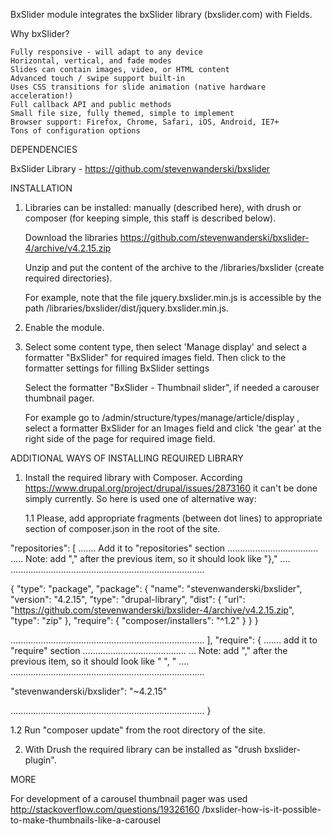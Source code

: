 BxSlider module integrates the bxSlider library (bxslider.com) with Fields.

Why bxSlider?

    Fully responsive - will adapt to any device
    Horizontal, vertical, and fade modes
    Slides can contain images, video, or HTML content
    Advanced touch / swipe support built-in
    Uses CSS transitions for slide animation (native hardware acceleration!)
    Full callback API and public methods
    Small file size, fully themed, simple to implement
    Browser support: Firefox, Chrome, Safari, iOS, Android, IE7+
    Tons of configuration options


DEPENDENCIES

 BxSlider Library - https://github.com/stevenwanderski/bxslider

INSTALLATION

 1. Libraries can be installed: manually (described here), with drush or 
    composer (for keeping simple, this staff is described below).  
 
    Download the libraries 
    https://github.com/stevenwanderski/bxslider-4/archive/v4.2.15.zip

    Unzip and put the content of the archive to the /libraries/bxslider
    (create required directories).

    For example, note that the file jquery.bxslider.min.js is accessible 
    by the path /libraries/bxslider/dist/jquery.bxslider.min.js.

 2. Enable the module.

 3. Select some content type, then select 'Manage display' and select a
    formatter "BxSlider" for required images field. Then click to the 
    formatter settings for filling BxSlider settings

    Select the formatter "BxSlider - Thumbnail slider", if needed a 
    carouser thumbnail pager.

    For example go to /admin/structure/types/manage/article/display , 
    select a formatter BxSlider for an Images field and click 'the gear'
    at the right side of the page for required image field.
    
ADDITIONAL WAYS OF INSTALLING REQUIRED LIBRARY    
    
 1) Install the required library with Composer. According 
    https://www.drupal.org/project/drupal/issues/2873160 it can't be 
    done simply currently. So here is used one of alternative way:
    
    1.1 Please, add appropriate fragments (between dot lines) to 
    appropriate section of composer.json in the root of the site.  
 
 "repositories": [
 ....... Add it to "repositories" section ....................................
 ..... Note: add "," after the previous item, so it should look like "}," ....
 ............................................................................. 
 
{
 "type": "package",
 "package": {
   "name": "stevenwanderski/bxslider",
   "version": "4.2.15",
   "type": "drupal-library",
   "dist": {
     "url": "https://github.com/stevenwanderski/bxslider-4/archive/v4.2.15.zip",
     "type": "zip"
   },
   "require": {
     "composer/installers": "^1.2"
   }
 }
}
   
   .............................................................................
 ],
 "require": {
   ....... add it to "require" section ......................................... 
   ... Note: add "," after the previous item, so it should look like " ", " ....
   .............................................................................
   
   "stevenwanderski/bxslider": "~4.2.15"
   
   .............................................................................
 }
   
   1.2 Run "composer update" from the root directory of the site.
   
 2) With Drush the required library can be installed as "drush bxslider-plugin".

MORE

 For development of a carousel thumbnail pager was used
 http://stackoverflow.com/questions/19326160
 /bxslider-how-is-it-possible-to-make-thumbnails-like-a-carousel
